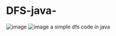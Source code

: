 # DFS-java-

![image](https://github.com/user-attachments/assets/a3861d43-b536-4d3c-abc6-b7fa564a6d20)
![image](https://github.com/user-attachments/assets/4d9e26b1-ff1e-4473-8312-109bf7b34b1c)
a simple dfs code in java



